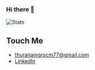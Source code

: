 ### Hi there 👋

<!--
**thuranaing10/thuranaing10** is a ✨ _special_ ✨ repository because its `README.md` (this file) appears on your GitHub profile.

Here are some ideas to get you started:

- 🔭 I’m currently working on ...
- 🌱 I’m currently learning ...
- 👯 I’m looking to collaborate on ...
- 🤔 I’m looking for help with ...
- 💬 Ask me about ...
- 📫 How to reach me: ...
- 😄 Pronouns: ...
- ⚡ Fun fact: ...
-->


![Stats](https://github-readme-stats.vercel.app/api?username=thuranaing10&show_icons=true&theme=ocean_dark)

## Touch Me
- thuranaingrocm77@gmail.com
- [LinkedIn](https://www.linkedin.com/in/thura-naing-03b7611ab/)
